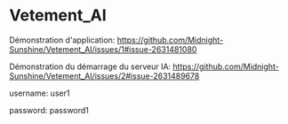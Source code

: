 # Vetement_AI
Démonstration d'application:
https://github.com/Midnight-Sunshine/Vetement_AI/issues/1#issue-2631481080

Démonstration du démarrage du serveur IA:
https://github.com/Midnight-Sunshine/Vetement_AI/issues/2#issue-2631489678

username: user1

password: password1
